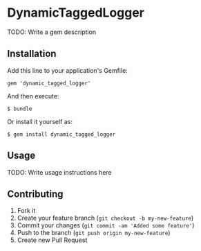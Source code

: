 # DynamicTaggedLogger

TODO: Write a gem description

## Installation

Add this line to your application's Gemfile:

    gem 'dynamic_tagged_logger'

And then execute:

    $ bundle

Or install it yourself as:

    $ gem install dynamic_tagged_logger

## Usage

TODO: Write usage instructions here

## Contributing

1. Fork it
2. Create your feature branch (`git checkout -b my-new-feature`)
3. Commit your changes (`git commit -am 'Added some feature'`)
4. Push to the branch (`git push origin my-new-feature`)
5. Create new Pull Request
